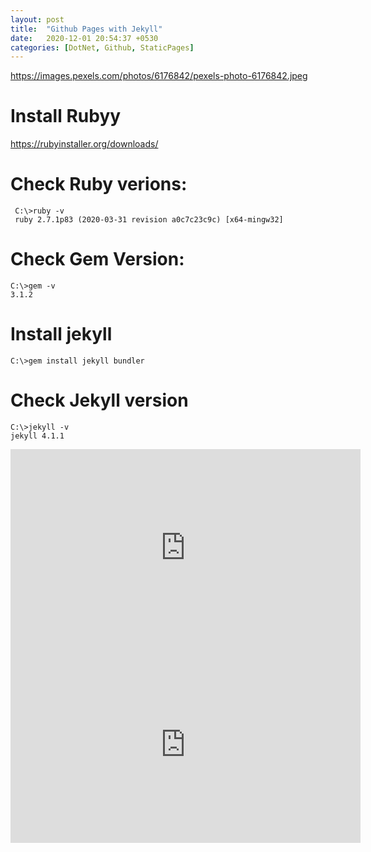 ```yaml
---
layout: post
title:  "Github Pages with Jekyll"
date:   2020-12-01 20:54:37 +0530
categories: [DotNet, Github, StaticPages]
---
```

https://images.pexels.com/photos/6176842/pexels-photo-6176842.jpeg
# Install Rubyy
https://rubyinstaller.org/downloads/

# Check Ruby verions: 
     C:\>ruby -v
     ruby 2.7.1p83 (2020-03-31 revision a0c7c23c9c) [x64-mingw32]

# Check Gem Version:
    C:\>gem -v
    3.1.2

# Install jekyll
    C:\>gem install jekyll bundler 

# Check Jekyll version
    C:\>jekyll -v
    jekyll 4.1.1


<iframe width="560" height="315" src="https://www.youtube.com/embed/EvYs1idcGnM" frameborder="0" allow="accelerometer; autoplay; clipboard-write; encrypted-media; gyroscope; picture-in-picture" allowfullscreen></iframe>

<iframe width="560" height="315" src="https://www.youtube.com/embed/T1itpPvFWHI" frameborder="0" allow="accelerometer; autoplay; clipboard-write; encrypted-media; gyroscope; picture-in-picture" allowfullscreen></iframe>